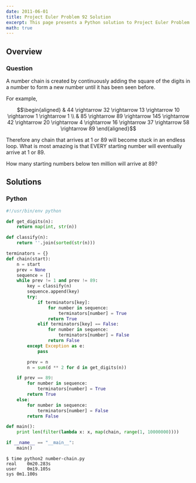 ```yaml
---
date: 2011-06-01
title: Project Euler Problem 92 Solution
excerpt: This page presents a Python solution to Project Euler Problem 92.
math: true
---
```



## Overview


### Question

A number chain is created by continuously adding the square of the
digits in a number to form a new number until it has been seen before.

For example,

$$\begin{aligned}
& 44 \rightarrow 32 \rightarrow 13 \rightarrow 10 \rightarrow 1 \rightarrow 1 \\
& 85 \rightarrow 89 \rightarrow 145 \rightarrow 42 \rightarrow 20 \rightarrow 4 \rightarrow 16 \rightarrow 37 \rightarrow 58 \rightarrow 89
\end{aligned}$$

Therefore any chain that arrives at 1 or 89 will become stuck in an
endless loop. What is most amazing is that EVERY starting number will
eventually arrive at 1 or 89.

How many starting numbers below ten million will arrive at 89?






## Solutions

### Python

```python
#!/usr/bin/env python

def get_digits(n):
    return map(int, str(n))

def classify(n):
    return ''.join(sorted(str(n)))

terminators = {}
def chain(start):
    n = start
    prev = None
    sequence = []
    while prev != 1 and prev != 89:
        key = classify(n)
        sequence.append(key)
        try:
            if terminators[key]:
                for number in sequence:
                    terminators[number] = True
                return True
            elif terminators[key] == False:
                for number in sequence:
                    terminators[number] = False
                return False
        except Exception as e:
            pass

        prev = n
        n = sum(d ** 2 for d in get_digits(n))

    if prev == 89:
        for number in sequence:
            terminators[number] = True
        return True
    else:
        for number in sequence:
            terminators[number] = False
        return False

def main():
    print len(filter(lambda x: x, map(chain, range(1, 10000000))))

if __name__ == "__main__":
    main()
```


```
$ time python2 number-chain.py
real	0m20.283s
user	0m19.105s
sys	0m1.100s
```


